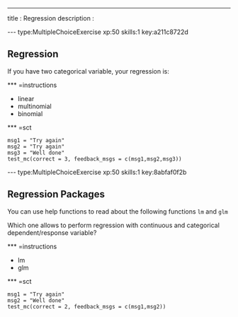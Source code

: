 ---
title       : Regression
description : 

--- type:MultipleChoiceExercise xp:50 skills:1 key:a211c8722d

## Regression
If you have two categorical variable, your regression is:


*** =instructions
- linear
- multinomial
- binomial


*** =sct
```{r}
msg1 = "Try again"
msg2 = "Try again"
msg3 = "Well done"
test_mc(correct = 3, feedback_msgs = c(msg1,msg2,msg3))
```

--- type:MultipleChoiceExercise xp:50 skills:1 key:8abfaf0f2b


## Regression Packages
You can use help functions to read about the following functions ` lm ` and ` glm `

Which one allows to perform regression with continuous and categorical dependent/response variable?

*** =instructions
- lm
- glm


*** =sct
```{r}
msg1 = "Try again"
msg2 = "Well done"
test_mc(correct = 2, feedback_msgs = c(msg1,msg2))
```